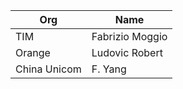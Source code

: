 | Org                    | Name                                                |
| -----------------------| ----------------------------------------------------|
| TIM | Fabrizio Moggio |
| Orange | Ludovic Robert |
| China Unicom | F. Yang |
